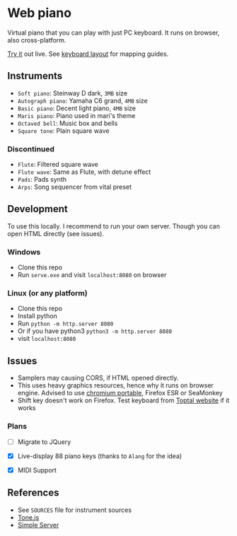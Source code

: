 # Web piano
Virtual piano that you can play with just PC keyboard. It runs on browser, also cross-platform.

[Try it](https://custap80.github.io/instr) out live. See [keyboard layout](keyboard-layout.png) for mapping guides.


## Instruments
- `Soft piano`: Steinway D dark, `3MB` size
- `Autograph piano`: Yamaha C6 grand, `4MB` size
- `Basic piano`: Decent light piano, `4MB` size
- `Maris piano`: Piano used in mari's theme
- `Octaved bell`: Music box and bells
- `Square tone`: Plain square wave

### Discontinued
- `Flute`: Filtered square wave
- `Flute wave`: Same as Flute, with detune effect
- `Pads`: Pads synth
- `Arps`: Song sequencer from vital preset


## Development
To use this locally. I recommend to run your own server. Though you can open HTML directly (see issues).

### Windows
- Clone this repo
- Run `serve.exe` and visit `localhost:8080` on browser

### Linux (or any platform)
- Clone this repo
- Install python
- Run `python -m http.server 8080`
- Or if you have python3 `python3 -m http.server 8080`
- visit `localhost:8080`


## Issues
- Samplers may causing CORS, if HTML opened directly.
- This uses heavy graphics resources, hence why it runs on browser engine. Advised to use [chromium portable](https://github.com/custap80/cef-builds/releases), Firefox ESR or SeaMonkey
- Shift key doesn't work on Firefox. Test keyboard from [Toptal website](https://www.toptal.com/developers/keycode) if it works


### Plans
- [ ] Migrate to JQuery
- [x] Live-display 88 piano keys (thanks to `Alang` for the idea)
- [x] MIDI Support


## References
- See `SOURCES` file for instrument sources
- [Tone.js](https://github.com/Tonejs/Tone.js)
- [Simple Server](https://github.com/syntaqx/serve)

